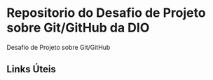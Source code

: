 # Repositorio do Desafio de Projeto sobre Git/GitHub da DIO
Desafio de Projeto sobre Git/GitHub

##  Links  Úteis
[]()
